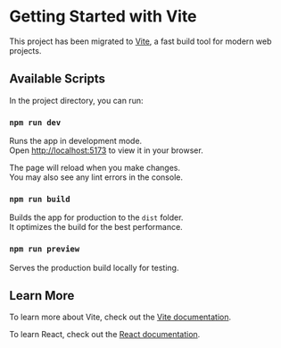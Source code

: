 # Getting Started with Vite

This project has been migrated to [Vite](https://vitejs.dev/), a fast build tool for modern web projects.

## Available Scripts

In the project directory, you can run:

### `npm run dev`

Runs the app in development mode.\
Open [http://localhost:5173](http://localhost:5173) to view it in your browser.

The page will reload when you make changes.\
You may also see any lint errors in the console.

### `npm run build`

Builds the app for production to the `dist` folder.\
It optimizes the build for the best performance.

### `npm run preview`

Serves the production build locally for testing.

## Learn More

To learn more about Vite, check out the [Vite documentation](https://vitejs.dev/).

To learn React, check out the [React documentation](https://reactjs.org/).

